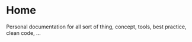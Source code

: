 # Home

Personal documentation for all sort of thing, concept, tools, best practice, clean code, ...
